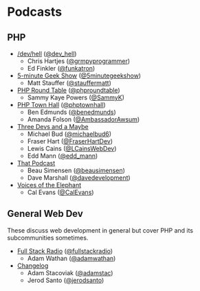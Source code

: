 
# Podcasts

## PHP

* [/dev/hell](http://devhell.info) ([@dev_hell](https://twitter.com/dev_hell))
	* Chris Hartjes ([@grmpyprogrammer](https://twitter.com/grmpyprogrammer))
	* Ed Finkler ([@funkatron](https://twitter.com/funkatron))
* [5-minute Geek Show](http://www.fiveminutegeekshow.com/) ([@5minutegeekshow](https://twitter.com/5minutegeekshow))
	* Matt Stauffer ([@stauffermatt](https://twitter.com/stauffermatt ))
* [PHP Round Table](https://www.phproundtable.com/) ([@phproundtable](https://twitter.com/phproundtable))
	* Sammy Kaye Powers ([@SammyK](https://twitter.com/SammyK))
* [PHP Town Hall](http://phptownhall.com/) ([@phptownhall](https://twitter.com/phptownhall))
	* Ben Edmunds ([@benedmunds](https://twitter.com/benedmunds))
	* Amanda Folson ([@AmbassadorAwsum](http://twitter.com/AmbassadorAwsum))
* [Three Devs and a Maybe](http://threedevsandamaybe.com/)
	* Michael Bud ([@michaelbud6](http://twitter.com/michaelbud6))
	* Fraser Hart ([@FraserHartDev](http://twitter.com/FraserHartDev))
	* Lewis Cains ([@LCainsWebDev](http://twitter.com/LCainsWebDev))
	* Edd Mann ([@edd_mann](http://twitter.com/edd_mann))
* [That Podcast](https://thatpodcast.io/)
	* Beau Simensen ([@beausimensen](https://twitter.com/beausimensen))
	* Dave Marshall ([@davedevelopment](https://twitter.com/davedevelopment))
* [Voices of the Elephant](http://voicesoftheelephpant.com/)
	* Cal Evans ([@CalEvans](https://twitter.com/CalEvans))

## General Web Dev

These discuss web development in general but cover PHP
and its subcommunities sometimes.

* [Full Stack Radio](http://www.fullstackradio.com/) ([@fullstackradio](https://twitter.com/fullstackradio))
	* Adam Wathan ([@adamwathan](https://twitter.com/adamwathan))
* [Changelog](https://changelog.com/podcast/)
	* Adam Stacoviak ([@adamstac](https://twitter.com/adamstac))
	* Jerod Santo ([@jerodsanto](https://twitter.com/jerodsanto))

